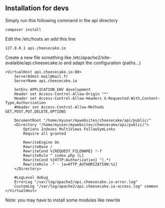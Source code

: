 
## Installation for devs

Simply run this following command in the api directory

```shell
composer install
```

Edit the /etc/hosts an add this line

```
127.0.0.1 api.cheesecake.io
```

Create a new file something like /etc/apache2/site-avalaible/api.cheesecake.io and adapt the configuration (paths...)

```
<VirtualHost api.cheesecake.io:80>
    ServerAdmin mail@mail.fr
    ServerName api.cheesecake.io

    SetEnv APPLICATION_ENV development
    Header set Access-Control-Allow-Origin "*"
    Header set Access-Control-Allow-Headers X-Requested-With,Content-Type,Authorization
    #Header set Access-Control-Allow-Methods GET,POST,PUT,DELETE,OPTIONS

    DocumentRoot "/home/myuser/mywebsites/cheesecake/api/public/"
    <Directory "/home/myuser/mywebsites/cheesecake/api/public/">
        Options Indexes MultiViews FollowSymLinks
        Require all granted

        RewriteEngine On
        RewriteBase /
        RewriteCond %{REQUEST_FILENAME} !-f
        RewriteRule ^ index.php [L]
        RewriteCond %{HTTP:Authorization} ^(.*)
        RewriteRule .* - [e=HTTP_AUTHORIZATION:%1]
    </Directory>

    #LogLevel debug
    ErrorLog "/var/log/apache2/api.cheesecake.io-error.log"
    CustomLog "/var/log/apache2/api.cheesecake.io-access.log" common
</VirtualHost>
```

Note: you may have to install some modules like rewrite
